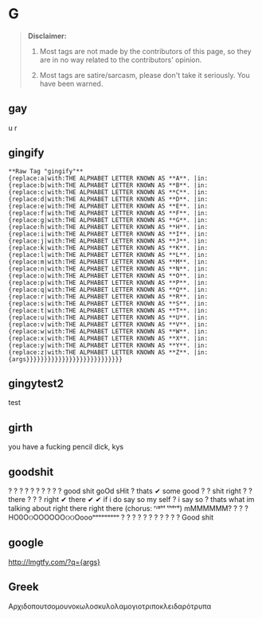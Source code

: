 # G

> **Disclaimer:** 
> 
> 1. Most tags are not made by the contributors of this page, so they are in no way related to the contributors' opinion.
> 
> 2. Most tags are satire/sarcasm, please don't take it seriously. You have been warned.

## gay

u r
 
## gingify

```
​**Raw Tag "gingify"**
᠎{replace:a|with:THE ALPHABET LETTER KNOWN AS **A**. |in:
{replace:b|with:THE ALPHABET LETTER KNOWN AS **B**. |in:
{replace:c|with:THE ALPHABET LETTER KNOWN AS **C**. |in:
{replace:d|with:THE ALPHABET LETTER KNOWN AS **D**. |in:
{replace:e|with:THE ALPHABET LETTER KNOWN AS **E**. |in:
{replace:f|with:THE ALPHABET LETTER KNOWN AS **F**. |in:
{replace:g|with:THE ALPHABET LETTER KNOWN AS **G**. |in:
{replace:h|with:THE ALPHABET LETTER KNOWN AS **H**. |in:
{replace:i|with:THE ALPHABET LETTER KNOWN AS **I**. |in:
{replace:j|with:THE ALPHABET LETTER KNOWN AS **J**. |in:
{replace:k|with:THE ALPHABET LETTER KNOWN AS **K**. |in:
{replace:l|with:THE ALPHABET LETTER KNOWN AS **L**. |in:
{replace:m|with:THE ALPHABET LETTER KNOWN AS **M**. |in:
{replace:n|with:THE ALPHABET LETTER KNOWN AS **N**. |in:
{replace:o|with:THE ALPHABET LETTER KNOWN AS **O**. |in:
{replace:p|with:THE ALPHABET LETTER KNOWN AS **P**. |in:
{replace:q|with:THE ALPHABET LETTER KNOWN AS **Q**. |in:
{replace:r|with:THE ALPHABET LETTER KNOWN AS **R**. |in:
{replace:s|with:THE ALPHABET LETTER KNOWN AS **S**. |in:
{replace:t|with:THE ALPHABET LETTER KNOWN AS **T**. |in:
{replace:u|with:THE ALPHABET LETTER KNOWN AS **U**. |in:
{replace:v|with:THE ALPHABET LETTER KNOWN AS **V**. |in:
{replace:w|with:THE ALPHABET LETTER KNOWN AS **W**. |in:
{replace:x|with:THE ALPHABET LETTER KNOWN AS **X**. |in:
{replace:y|with:THE ALPHABET LETTER KNOWN AS **Y**. |in:
{replace:z|with:THE ALPHABET LETTER KNOWN AS **Z**. |in:{args}}}}}}}}}}}}}}}}}}}}}}}}}}}
```
 
## gingytest2

test
 
## girth

​᠎you have a fucking pencil dick, kys
 
## goodshit

​᠎? ? ? ? ? ? ? ? ? ? good shit goOd sHit ? thats ✔ some good ? ? shit right ? ? there ? ? ? right ✔ there ✔ ✔ if i do say so my self ? i say so ? thats what im talking about right there right there (chorus: ʳᶦᵍʰᵗ ᵗʰᵉʳᵉ) mMMMMMM? ? ? ? НO0ОଠOOOOOОଠଠOoooᵒᵒᵒᵒᵒᵒᵒᵒᵒ ? ? ? ? ? ? ? ? ? ? ? Good shit
 
## google

᠎http://lmgtfy.com/?q={args}
 
## Greek

​᠎Αρχιδοπουτσομουνοκωλοσκυλολαμογιοτριποκλειδαρότρυπα